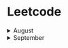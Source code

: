 # Leetcode

<details><summary> August</summary><div>
 
|| **Date** | **#** | **Title** |**Solution** | **Difficuly** |
|:-:|:-:|:-:|:-:|:-:|:-:|
|1|7.30|290|[Word Pattern](https://leetcode.com/problems/word-pattern/)|[Python](https://github.com/pxliang/Leetcode/blob/master/String/290_WordPattern.py)|Easy|
|2|8.3|347|[Top K Frequent](https://leetcode.com/problems/top-k-frequent-elements/)|[Python](https://github.com/pxliang/Leetcode/blob/master/Dictionary/347_Top_K_Frequent_Elements.py)|Medium|
|3|8.3|17|[Letter Combination](https://leetcode.com/problems/letter-combinations-of-a-phone-number/)|[Python](https://github.com/pxliang/Leetcode/blob/master/String/17_Letter_Combination_of_a_phone.py)|Medium|
|4|8.4|88|[Merge Sorted Array](https://leetcode.com/problems/merge-sorted-array/)|[Python](https://github.com/pxliang/Leetcode/blob/master/Array/88_Merge_Sorted_Array.py)|Easy|
|5|8.4|249|[Group Shifted Strings](https://leetcode.com/problems/group-shifted-strings/)|[Python](https://github.com/pxliang/Leetcode/blob/master/String/249_Group_Shifted_Strings.py)|Medium|
|6|8.5|42|[Trapping Rain Water](https://leetcode.com/problems/trapping-rain-water/)|[Python](https://github.com/pxliang/Leetcode/blob/master/Stack/42_Trapping_Rain_Water.py)|Hard|
|7|8.6|311|[Sparse Matrix Multiplication](https://leetcode.com/problems/sparse-matrix-multiplication/)|[Python](https://github.com/pxliang/Leetcode/blob/master/List/311_Sparse_Matrix_Multiplication.py)|Medium|
|8|8.7|350|[Intersection of Two Arrays](https://leetcode.com/problems/intersection-of-two-arrays-ii/)|[Python](https://github.com/pxliang/Leetcode/blob/master/Dictionary/350_Intersection_of_Two_Arrays.py)|Easy|
|9|8.8|65|[Valid Number](https://leetcode.com/problems/valid-number/)|[Python](https://github.com/pxliang/Leetcode/blob/master/String/65_Valid_Number.py)|Hard|
|10|8.9|282|[Expression Add operations](https://leetcode.com/problems/expression-add-operators/)|[Python](https://github.com/pxliang/Leetcode/blob/master/String/282_Expression_Add_Operations.py)|Hard|
|11|8.9|339|[Nested List Weight Sum](https://leetcode.com/problems/nested-list-weight-sum/)|[Python](https://github.com/pxliang/Leetcode/blob/master/Recursive/339_Nested_List_Weight_Sum.py)|Easy|
|12|8.10|528|[Random Pick with Weight](https://leetcode.com/problems/random-pick-with-weight/)|[Python](https://github.com/pxliang/Leetcode/blob/master/BinarySearch/528_Random_Pick_with_Weight.py)|Medium|
|13|8.10|670|[Maximum Swap](https://leetcode.com/problems/maximum-swap/)|[Python](https://github.com/pxliang/Leetcode/blob/master/String/670_Maximum_Swap.py)|Medium|
|14|8.11|938|[Range Sum of BST](https://leetcode.com/problems/range-sum-of-bst/)|[Python](https://github.com/pxliang/Leetcode/blob/master/Tree/938_Range_Sum_of_BST.py)|Easy|
|15|8.12|1060|[Missing Element in Sorted Array](https://leetcode.com/problems/missing-element-in-sorted-array/)|[Python](https://github.com/pxliang/Leetcode/blob/master/Array/1060_Missing_Element_in_Sorted_Array.py)|Medium|
|16|8.15|1026|[Maximum Difference Between Node and Ancestor](https://leetcode.com/problems/maximum-difference-between-node-and-ancestor/)|[Python](https://github.com/pxliang/Leetcode/blob/master/Tree/1026_Maximum_Difference_Between_Nodes_and_Ancestor.py)|Medium|
|17|8.15|1428|[Leftmost Column with at Least a One](https://leetcode.com/problems/leftmost-column-with-at-least-a-one/)|[Python](https://github.com/pxliang/Leetcode/blob/master/Array/1428_Leftmost_Column_with_at_least_a_one.py)|Medium|
|18|8.16|299|[Bulls and Cows](https://leetcode.com/problems/bulls-and-cows/)|[Python](https://github.com/pxliang/Leetcode/blob/master/Dictionary/299_Bulls_and_Cows.py)|Easy|
|19|8.17|57|[Insert Interval](https://leetcode.com/problems/insert-interval/)|[Python](https://github.com/pxliang/Leetcode/blob/master/BinarySearch/57_Insert_Intervals.py)|Hard|
|20|8.18|346|[Moving Average from Data Stream](https://leetcode.com/problems/moving-average-from-data-stream/)|[Python](https://github.com/pxliang/Leetcode/blob/master/Queue/346_Moving_Average_from_Data_Stream.py)|Easy|
|21|8.19|337|[House Robber III](https://leetcode.com/problems/house-robber-iii/)|[Python](https://github.com/pxliang/Leetcode/blob/master/DP/337_House_Robber_III.py)|Medium|
|22|8.20|127|[Word Ladder](https://leetcode.com/problems/word-ladder/)|[Python](https://github.com/pxliang/Leetcode/blob/master/Graph/127_Word_Ladder.py)|Medium|
|23|8.22|394|[Decode String](https://leetcode.com/problems/decode-string/)|[Python](https://github.com/pxliang/Leetcode/blob/master/Stack/394_Decode_String.py)|Medium|
|24|8.22|359|[Logger Rate Limiter](https://leetcode.com/problems/logger-rate-limiter/)|[Python](https://github.com/pxliang/Leetcode/blob/master/Dictionary/359_Logger_Rate_Limiter.py)|Easy|
|25|8.23|315|[Count of Smaller Numbers After self](https://leetcode.com/problems/count-of-smaller-numbers-after-self/)|[Python](https://github.com/pxliang/Leetcode/blob/master/BinarySearch/315_Count_of_Smaller_Numbers_after_Self.py)|Hard|
|26|8.26|224|[Basic Calculator](https://leetcode.com/problems/basic-calculator/)|[Python](https://github.com/pxliang/Leetcode/blob/master/Stack/224_Basic_Calculator.py)|Hard|
|27|8.28|362|[Design Hit Counter](https://leetcode.com/problems/design-hit-counter/)|[Python](https://github.com/pxliang/Leetcode/blob/master/BinarySearch/362_Design_Hit_Design.py)|Medium|
|28|8.29|399|[Evaluate Division](https://leetcode.com/problems/evaluate-division/)|[Python](https://github.com/pxliang/Leetcode/blob/master/Graph/399_Evaluate_Division.py)|Medium|
|29|8.30|690|[Employee Importance](https://leetcode.com/problems/employee-importance/)|[Python](https://github.com/pxliang/Leetcode/blob/master/Tree/690_Employee_Importance.py)|Easy|
|30|8.31|727|[Minimum Window Subsequence](https://leetcode.com/problems/minimum-window-subsequence/)|[Python](https://github.com/pxliang/Leetcode/blob/master/DP/727_Minimum_Window_Subequence.py)|Hard|
|31|8.31|329|[Longest Increasing Path in a Matrix](https://leetcode.com/problems/longest-increasing-path-in-a-matrix/)|[Python](https://github.com/pxliang/Leetcode/blob/master/TopologicalSort/329_Longest_Increasing_Path_in_a_Matrix.py)|Hard|

 </div></details>

<details><summary> September </summary><div>
 
|| **Date** | **#** | **Title** |**Solution** | **Difficuly** |
|:-:|:-:|:-:|:-:|:-:|:-:|
|32|9.1|752|[Open the Lock](https://leetcode.com/problems/open-the-lock/)|[Python](https://github.com/pxliang/Leetcode/blob/master/String/752_Open_the_Lock.py)|Medium|
|33|9.1|729|[My Calendar I](https://leetcode.com/problems/my-calendar-i/)|[Python](https://github.com/pxliang/Leetcode/blob/master/BinarySearch/729_My_Calendar_I.py)|Medium|
|34|9.2|833|[Find and Replace in String](https://leetcode.com/problems/find-and-replace-in-string/)|[Python](https://github.com/pxliang/Leetcode/blob/master/String/833_Find_and_Replace_in_String.py)|Medium|
|35|9.2|809|[Expressive Words](https://leetcode.com/problems/expressive-words/)|[Python](https://github.com/pxliang/Leetcode/blob/master/String/809_Expressive_Words.py)|Medium|
|36|9.3|846|[Hand of Straights](https://leetcode.com/problems/hand-of-straights/)|[Python](https://github.com/pxliang/Leetcode/blob/master/Array/846_Hand_of_Straights.py)|Medium|
|37|9.4|722|[Remove Comments](https://leetcode.com/problems/remove-comments/)|[Python](https://github.com/pxliang/Leetcode/blob/master/String/722_Remove_Comments.py)|Medium|
|38|9.5|659|[Split Arrays into Consectuive Subsequences](https://leetcode.com/problems/split-array-into-consecutive-subsequences/)|[Python](https://github.com/pxliang/Leetcode/blob/master/Greedy/659_Split_Array_into_Consectuive_Subsequences.py)|Medium|
|39|9.5|946|[validate Stack Sequences](https://leetcode.com/problems/validate-stack-sequences/)|[Python](https://github.com/pxliang/Leetcode/blob/master/Stack/946_Validate_Stack_Sequences.py)|Medium|
|40|9.6|833|[Backspace String Compare]()|[Python]()|Easy|
|41|9.7|1031|[Maximum Sum of Two NOn-Overlapping Subarrays](https://leetcode.com/problems/maximum-sum-of-two-non-overlapping-subarrays/)|[Python]()|Medium|
</div></details>

